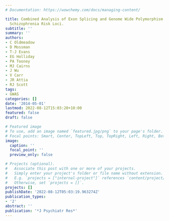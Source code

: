 ```yaml
---
# Documentation: https://wowchemy.com/docs/managing-content/

title: Combined Analysis of Exon Splicing and Genome Wide Polymorphism Data Predict
  Schizophrenia Risk Loci.
subtitle: ''
summary: ''
authors:
- C Oldmeadow
- D Mossman
- T-J Evans
- EG Holliday
- PA Tooney
- MJ Cairns
- J Wu
- V Carr
- JR Attia
- RJ Scott
tags:
- GWAS
categories: []
date: '2014-05-01'
lastmod: 2022-08-12T15:03:20+10:00
featured: false
draft: false

# Featured image
# To use, add an image named `featured.jpg/png` to your page's folder.
# Focal points: Smart, Center, TopLeft, Top, TopRight, Left, Right, BottomLeft, Bottom, BottomRight.
image:
  caption: ''
  focal_point: ''
  preview_only: false

# Projects (optional).
#   Associate this post with one or more of your projects.
#   Simply enter your project's folder or file name without extension.
#   E.g. `projects = ["internal-project"]` references `content/project/deep-learning/index.md`.
#   Otherwise, set `projects = []`.
projects: []
publishDate: '2022-08-12T05:03:19.963274Z'
publication_types:
- '2'
abstract: ''
publication: '*J Psychiatr Res*'
---
```

